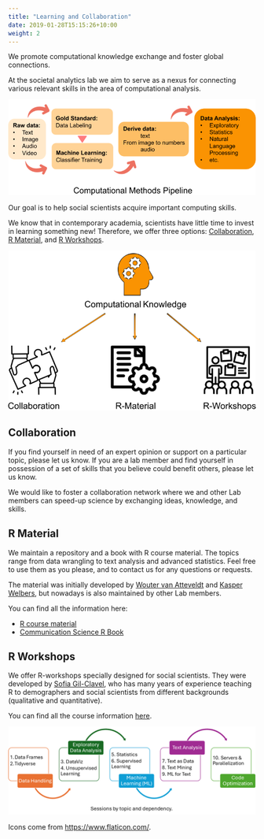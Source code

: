 ```yaml
---
title: "Learning and Collaboration"
date: 2019-01-28T15:15:26+10:00
weight: 2
---
```


We promote computational knowledge exchange and foster global connections.
<!--more-->

At the societal analytics lab we aim to serve as a nexus for connecting various relevant skills in the area of computational analysis. 

<p align="center">
  <img src="/images/illustrations/CompMethPipeline.png" />
</p>

Our goal is to help social scientists acquire important computing skills. 

We know that in contemporary academia, scientists have little time to invest in learning something new! Therefore, we offer three options: [Collaboration](#collaboration), [R Material](#r-material), and [R Workshops](#r-workshops).

<p align="center">
  <img src="/images/illustrations/Comp_Knowledge.png" />
</p>


## Collaboration

If you find yourself in need of an expert opinion or support on a particular topic, please let us know. If you are a lab member and find yourself in possession of a set of skills that you believe could benefit others, please let us know.

We would like to foster a collaboration network where we and other Lab members can speed-up science by exchanging ideas, knowledge, and skills.

## R Material

We maintain a repository and a book with R course material. The topics range from data wrangling to text analysis and advanced statistics. Feel free to use them as you please, and to contact us for any questions or requests.

The material was initially developed by [Wouter van Atteveldt](https://societal-analytics.nl/team/wouter-van-atteveldt/) and [Kasper Welbers](https://societal-analytics.nl/team/kasper-welbers/), but nowadays is also maintained by other Lab members. 

You can find all the information here: 

* [R course material](https://github.com/ccs-amsterdam/r-course-material/tree/master)
* [Communication Science R Book](https://vu-communication-science.github.io/R-canon/)


## R Workshops

We offer R-workshops specially designed for social scientists. They were developed by [Sofia Gil-Clavel](https://societal-analytics.nl/team/sofia-gil-clavel/), who has many years of experience teaching R to demographers and social scientists from different backgrounds (qualitative and quantitative).

You can find all the course information [here](https://github.com/SofiaG1l/R_Course/tree/master/R4SocialScientists).

<p align="center">
  <img src="https://raw.githubusercontent.com/SofiaG1l/R_Course/master/R4SocialScientists/WorkshopBuildUp.png" />
</p>







Icons come from https://www.flaticon.com/.